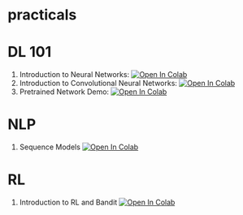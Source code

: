 # practicals
# DL 101 
1. Introduction to Neural Networks: [![Open In Colab](https://colab.research.google.com/assets/colab-badge.svg)](https://colab.research.google.com/drive/1k5NiiZ36bjfo0NO8AHFGcVrdII1xNLIW?usp=sharing)
2. Introduction to Convolutional Neural Networks: [![Open In Colab](https://colab.research.google.com/assets/colab-badge.svg)](https://colab.research.google.com/drive/1ACHfm4RDDyJWrpSPlu5SDAZ301SvF_D0?usp=sharing)
3. Pretrained Network Demo: [![Open In Colab](https://colab.research.google.com/assets/colab-badge.svg)](https://colab.research.google.com/drive/11VKxFM3uwT-PcYu83nkMGZPBfcC2C5LF?usp=sharing)

# NLP
1. Sequence Models [![Open In Colab](https://colab.research.google.com/assets/colab-badge.svg)](https://colab.research.google.com/drive/12v0YgDg1Ng6-XA6oQtIzOhbOx-hkgUin?usp=sharing)

# RL 
1. Introduction to RL and Bandit [![Open In Colab](https://colab.research.google.com/assets/colab-badge.svg)](https://colab.research.google.com/github/OxML2020/practicals/blob/master/OxML2020_RL1.ipynb)
